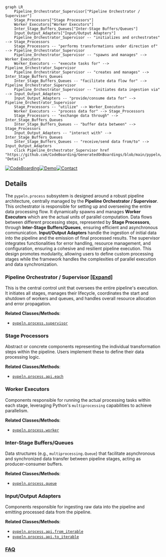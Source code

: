```mermaid
graph LR
    Pipeline_Orchestrator_Supervisor["Pipeline Orchestrator / Supervisor"]
    Stage_Processors["Stage Processors"]
    Worker_Executors["Worker Executors"]
    Inter_Stage_Buffers_Queues["Inter-Stage Buffers/Queues"]
    Input_Output_Adapters["Input/Output Adapters"]
    Pipeline_Orchestrator_Supervisor -- "initializes and orchestrates" --> Stage_Processors
    Stage_Processors -- "performs transformations under direction of" --> Pipeline_Orchestrator_Supervisor
    Pipeline_Orchestrator_Supervisor -- "spawns and manages" --> Worker_Executors
    Worker_Executors -- "execute tasks for" --> Pipeline_Orchestrator_Supervisor
    Pipeline_Orchestrator_Supervisor -- "creates and manages" --> Inter_Stage_Buffers_Queues
    Inter_Stage_Buffers_Queues -- "facilitate data flow for" --> Pipeline_Orchestrator_Supervisor
    Pipeline_Orchestrator_Supervisor -- "initiates data ingestion via" --> Input_Output_Adapters
    Input_Output_Adapters -- "provide/consume data for" --> Pipeline_Orchestrator_Supervisor
    Stage_Processors -- "utilize" --> Worker_Executors
    Worker_Executors -- "process data for" --> Stage_Processors
    Stage_Processors -- "exchange data through" --> Inter_Stage_Buffers_Queues
    Inter_Stage_Buffers_Queues -- "buffer data between" --> Stage_Processors
    Input_Output_Adapters -- "interact with" --> Inter_Stage_Buffers_Queues
    Inter_Stage_Buffers_Queues -- "receive/send data from/to" --> Input_Output_Adapters
    click Pipeline_Orchestrator_Supervisor href "https://github.com/CodeBoarding/GeneratedOnBoardings/blob/main/pypeln/Pipeline_Orchestrator_Supervisor.md" "Details"
```

[![CodeBoarding](https://img.shields.io/badge/Generated%20by-CodeBoarding-9cf?style=flat-square)](https://github.com/CodeBoarding/GeneratedOnBoardings)[![Demo](https://img.shields.io/badge/Try%20our-Demo-blue?style=flat-square)](https://www.codeboarding.org/demo)[![Contact](https://img.shields.io/badge/Contact%20us%20-%20contact@codeboarding.org-lightgrey?style=flat-square)](mailto:contact@codeboarding.org)

## Details

The `pypeln.process` subsystem is designed around a robust pipeline architecture, centrally managed by the **Pipeline Orchestrator / Supervisor**. This orchestrator is responsible for setting up and overseeing the entire data processing flow. It dynamically spawns and manages **Worker Executors** which are the actual units of parallel computation. Data flows between different processing steps, represented by **Stage Processors**, through **Inter-Stage Buffers/Queues**, ensuring efficient and asynchronous communication. **Input/Output Adapters** handle the ingestion of initial data into the pipeline and the emission of final processed results. The supervisor integrates functionalities for error handling, resource management, and configuration, ensuring a cohesive and resilient pipeline execution. This design promotes modularity, allowing users to define custom processing stages while the framework handles the complexities of parallel execution and data synchronization.

### Pipeline Orchestrator / Supervisor [[Expand]](./Pipeline_Orchestrator_Supervisor.md)
This is the central control unit that oversees the entire pipeline's execution. It initiates all stages, manages their lifecycle, coordinates the start and shutdown of workers and queues, and handles overall resource allocation and error propagation.


**Related Classes/Methods**:

- <a href="https://github.com/cgarciae/pypeln/blob/master/" target="_blank" rel="noopener noreferrer">`pypeln.process.supervisor`</a>


### Stage Processors
Abstract or concrete components representing the individual transformation steps within the pipeline. Users implement these to define their data processing logic.


**Related Classes/Methods**:

- <a href="https://github.com/cgarciae/pypeln/blob/master/" target="_blank" rel="noopener noreferrer">`pypeln.process.api.each`</a>


### Worker Executors
Components responsible for running the actual processing tasks within each stage, leveraging Python's `multiprocessing` capabilities to achieve parallelism.


**Related Classes/Methods**:

- <a href="https://github.com/cgarciae/pypeln/blob/master/" target="_blank" rel="noopener noreferrer">`pypeln.process.worker`</a>


### Inter-Stage Buffers/Queues
Data structures (e.g., `multiprocessing.Queue`) that facilitate asynchronous and synchronized data transfer between pipeline stages, acting as producer-consumer buffers.


**Related Classes/Methods**:

- <a href="https://github.com/cgarciae/pypeln/blob/master/" target="_blank" rel="noopener noreferrer">`pypeln.process.queue`</a>


### Input/Output Adapters
Components responsible for ingesting raw data into the pipeline and emitting processed data from the pipeline.


**Related Classes/Methods**:

- <a href="https://github.com/cgarciae/pypeln/blob/master/" target="_blank" rel="noopener noreferrer">`pypeln.process.api.from_iterable`</a>
- <a href="https://github.com/cgarciae/pypeln/blob/master/" target="_blank" rel="noopener noreferrer">`pypeln.process.api.to_iterable`</a>




### [FAQ](https://github.com/CodeBoarding/GeneratedOnBoardings/tree/main?tab=readme-ov-file#faq)